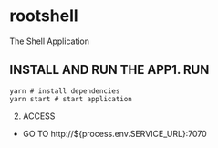 # rootshell
The Shell Application

## INSTALL AND RUN THE APP1. RUN
```shell
yarn # install dependencies
yarn start # start application
```

2. ACCESS 
  - GO TO http://${process.env.SERVICE_URL}:7070
